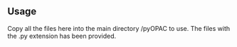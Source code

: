 ## Usage
Copy all the files here into the main directory /pyOPAC to use. The files with the .py extension has been provided.
